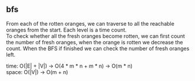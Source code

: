 ## bfs
From each of the rotten oranges, we can traverse to all the reachable oranges from the start. Each level is a time count.<br>
To check whether all the fresh oranges become rotten, we can first count the number of fresh oranges, when the orange is rotten we decrease the count. When the BFS if finished we can check the number of fresh oranges left.

time: O(|E| + |V|) -> O(4 * m * n + m * n) -> O(m * n)<br>
space: O(|V|) -> O(m + n)
